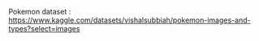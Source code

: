 Pokemon dataset : https://www.kaggle.com/datasets/vishalsubbiah/pokemon-images-and-types?select=images
